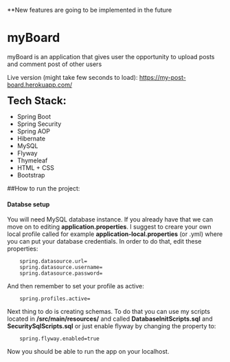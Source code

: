 **New features are going to be implemented in the future

# myBoard
myBoard is an application that gives user the opportunity to
upload posts and comment post of other users

Live version (might take few seconds to load): https://my-post-board.herokuapp.com/

<font size="5">**Tech Stack:**</font>
- Spring Boot
- Spring Security
- Spring AOP
- Hibernate
- MySQL
- Flyway
- Thymeleaf
- HTML + CSS
- Bootstrap

##How to run the project:


#### Databse setup
You will need MySQL database instance. If you already have that we
can move on to editing __application.properties__. I suggest to creare your own local profile
called for example __application-local.properties__ (or .yml) where you can put your
database credentials. In order to do that, edit these properties:
```.properties
    spring.datasource.url=
    spring.datasource.username=
    spring.datasource.password=
  ```
And then remember to set your profile as active:
```.properties
    spring.profiles.active=
  ```

Next thing to do is creating schemas. To do that you can use
my scripts located in __/src/main/resources/__ and called
__DatabaseInitScripts.sql__ and __SecuritySqlScripts.sql__ or just enable
flyway by changing the property to:

```.properties
    spring.flyway.enabled=true
  ```

Now you should be able to run the app on your localhost.



